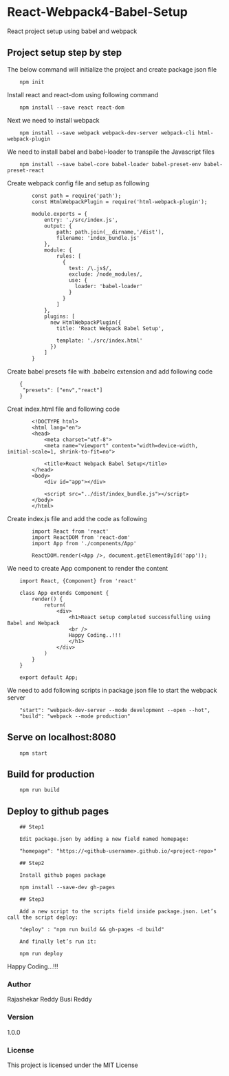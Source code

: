 # React-Webpack4-Babel-Setup 

React project setup using babel and webpack

## Project setup step by step

The below command will initialize the project and create package json file

```
	npm init 
```

Install react and react-dom using following command

```
	npm install --save react react-dom
```

Next we need to install webpack 

```
	npm install --save webpack webpack-dev-server webpack-cli html-webpack-plugin
```

We need to install babel and babel-loader to transpile the Javascript files

```
	npm install --save babel-core babel-loader babel-preset-env babel-preset-react
```

Create webpack config file and setup as following

```
	    const path = require('path');
		const HtmlWebpackPlugin = require('html-webpack-plugin');

		module.exports = {
			entry: './src/index.js',
			output: {
				path: path.join(__dirname,'/dist'),
				filename: 'index_bundle.js'
			},
			module: {
			    rules: [
			      {
			        test: /\.js$/,
			        exclude: /node_modules/,
			        use: {
			          loader: 'babel-loader'
			        }
			      }
			    ]
			},
			plugins: [
			  new HtmlWebpackPlugin({
			    title: 'React Webpack Babel Setup', 
			    
			    template: './src/index.html'
			  })
			]
		}
```

Create babel presets file with .babelrc extension and add following code

```
	{
	 "presets": ["env","react"]
	}
```

Creat index.html file and following code

```
		<!DOCTYPE html>
		<html lang="en">
		<head>
			<meta charset="utf-8">
		    <meta name="viewport" content="width=device-width, initial-scale=1, shrink-to-fit=no">
		    
			<title>React Webpack Babel Setup</title>
		</head>
		<body>
			<div id="app"></div>
		 
			<script src="../dist/index_bundle.js"></script>  
		</body>
		</html>
```

Create index.js file and add the code as following

```
		import React from 'react'
		import ReactDOM from 'react-dom'
		import App from './components/App'

		ReactDOM.render(<App />, document.getElementById('app'));
```

We need to create App component to render the content 

```
	import React, {Component} from 'react' 

	class App extends Component {
		render() {
		    return(
		  		<div>
					<h1>React setup completed successfulling using Babel and Webpack
					<br />
					Happy Coding..!!!
					</h1>
			    </div> 
		  	) 
		}
	}

	export default App;
```

We need to add following scripts in package json file to start the webpack server

```
	"start": "webpack-dev-server --mode development --open --hot",
	"build": "webpack --mode production"
```

## Serve on localhost:8080

```
	npm start
```

## Build for production

```
	npm run build
```


## Deploy to github pages

```
	## Step1

	Edit package.json by adding a new field named homepage:

	"homepage": "https://<github-username>.github.io/<project-repo>"

	## Step2

	Install github pages package

	npm install --save-dev gh-pages

	## Step3

	Add a new script to the scripts field inside package.json. Let’s call the script deploy:

	"deploy" : "npm run build && gh-pages -d build"

	And finally let’s run it:

	npm run deploy

```

Happy Coding...!!!


### Author

Rajashekar Reddy Busi Reddy

### Version

1.0.0

### License

This project is licensed under the MIT License

